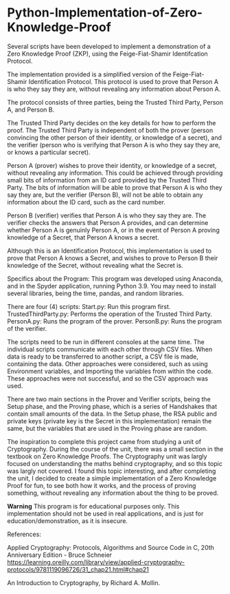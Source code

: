 # Python-Implementation-of-Zero-Knowledge-Proof
Several scripts have been developed to implement a demonstration of a Zero Knowledge Proof (ZKP), using the Feige-Fiat-Shamir Identifcation Protocol.

The implementation provided is a simplified version of the Feige-Fiat-Shamir Identification Protocol. This protocol is used to prove that Person A is who they say they are, without revealing any information about Person A.

The protocol consists of three parties, being the Trusted Third Party, Person A, and Person B.

The Trusted Third Party decides on the key details for how to perform the proof. The Trusted Third Party is independent of both the prover (person convincing the other person of their identity, or knowledge of a secret), and the verifier (person who is verifying that Person A is who they say they are, or knows a particular secret).

Person A (prover) wishes to prove their identity, or knowledge of a secret, without revealing any information. This could be achieved through providing small bits of information from an ID card provided by the Trusted Third Party. The bits of information will be able to prove that Person A is who they say they are, but the verifier (Person B), will not be able to obtain any information about the ID card, such as the card number.

Person B (verifier) verifies that Person A is who they say they are. The verifier checks the answers that Person A provides, and can determine whether Person A is genuinly Person A, or in the event of Person A proving knowledge of a Secret, that Person A knows a secret.

Although this is an Identification Protocol, this implementation is used to prove that Person A knows a Secret, and wishes to prove to Person B their knowledge of the Secret, without revealing what the Secret is.


Specifics about the Program:
This program was developed using Anaconda, and in the Spyder application, running Python 3.9. You may need to install several libraries, being the time, pandas, and random libraries.

There are four (4) scripts:
  Start.py: Run this program first.
  TrustedThirdParty.py: Performs the operation of the Trusted Third Party.
  PersonA.py: Runs the program of the prover.
  PersonB.py: Runs the program of the verifier.

The scripts need to be run in different consoles at the same time. The individual scripts communicate with each other through CSV files. When data is ready to be transferred to another script, a CSV file is made, containing the data. Other approaches were considered, such as using Environment variables, and Importing the variables from within the code. These approaches were not successful, and so the CSV approach was used.

There are two main sections in the Prover and Verifier scripts, being the Setup phase, and the Proving phase, which is a series of Handshakes that contain small amounts of the data. In the Setup phase, the RSA public and private keys (private key is the Secret in this implementation) remain the same, but the variables that are used in the Proving phase are random.

The inspiration to complete this project came from studying a unit of Cryptography. During the course of the unit, there was a small section in the textbook on Zero Knowledge Proofs. The Cryptography unit was largly focused on understanding the maths behind cryptography, and so this topic was largly not covered. I found this topic interesting, and after completing the unit, I decided to create a simple implementation of a Zero Knowledge Proof for fun, to see both how it works, and the process of proving something, without revealing any information about the thing to be proved.


********Warning********
This program is for educational purposes only. This implementation should not be used in real applications, and is just for education/demonstration, as it is insecure.

References: 

Applied Cryptography: Protocols, Algorithms and Source Code in C, 20th Anniversary Edition - Bruce Schneier
https://learning.oreilly.com/library/view/applied-cryptography-protocols/9781119096726/31_chap21.html#chap21

An Introduction to Cryptography, by Richard A. Mollin.
